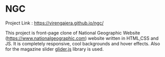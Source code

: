 # NGC

Project Link : https://virengajera.github.io/ngc/

This project is front-page clone of National Geographic Website (https://www.nationalgeographic.com) website written in HTML,CSS and JS. It is completely responsive, cool backgrounds and hover effects. Also for the magazine slider [glider.js](https://github.com/NickPiscitelli/Glider.js) library is used.
